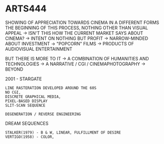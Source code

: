 # ARTS444

SHOWING OF APPRECIATION TOWARDS CINEMA IN A DIFFERENT FORMS
THE BEGINNING OF THIS PROCESS, NOTHING OTHER THAN VISUAL APPEAL
	-> ISN'T THIS HOW THE CURRENT MARKET SAYS ABOUT CINEMA?
	-> INTENT ON NOTHING BUT PROFIT
	-> NARROW-MINDED ABOUT INVESTMENT
	-> "POPCORN" FILMS
	-> PRODUCTS OF AUDIOVISUAL ENTERTAINMENT

BUT THERE IS MORE TO IT
	-> A COMBINATION OF HUMANITIES AND TECHNOLOGIES
	-> A NARRATIVE / CGI / CINEMAPHOTOGRAPHY
	-> BEYOND

2001 - STARGATE

	LINE RASTERATION DEVELOPED AROUND THE 60S
	NO CGI,
	DISCRETE GRAPHICAL MEDIA,
	PIXEL-BASED DISPLAY
	SLIT-SCAN SEQUENCE

	DEGENERATION / REVERSE ENGINEERING

DREAM SEQUENCES

	STALKER(1979) - B & W, LINEAR, FULFILLMENT OF DESIRE
	VERTIGO(1958) - COLOR,
